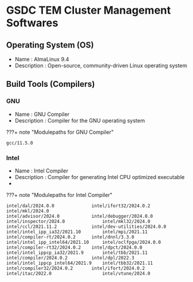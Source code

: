 # GSDC TEM Cluster Management Softwares

## Operating System (OS)

* Name : AlmaLinux 9.4
* Description : Open-source, community-driven Linux operating system

## Build Tools (Compilers)

### GNU 
* Name : GNU Compiler
* Description : Compiler for the GNU operating system

???+ note "Modulepaths for GNU Compiler"

    gcc/11.5.0

### Intel
* Name : Intel Compiler
* Description : Compiler for generating Intel CPU optimized executable
* 
???+ note "Modulepaths for Intel Compiler"

    intel/dal/2024.0.0              intel/ifort32/2024.0.2          intel/mkl/2024.0
    intel/advisor/2024.0            intel/debugger/2024.0.0         intel/inspector/2024.0              intel/mkl32/2024.0
    intel/ccl/2021.11.2             intel/dev-utilities/2024.0.0    intel/intel_ipp_ia32/2021.10        intel/mpi/2021.11
    intel/compiler-rt/2024.0.2      intel/dnnl/3.3.0                intel/intel_ipp_intel64/2021.10     intel/oclfpga/2024.0.0
    intel/compiler-rt32/2024.0.2    intel/dpct/2024.0.0             intel/intel_ippcp_ia32/2021.9       intel/tbb/2021.11
    intel/compiler/2024.0.2         intel/dpl/2022.3                intel/intel_ippcp_intel64/2021.9    intel/tbb32/2021.11
    intel/compiler32/2024.0.2       intel/ifort/2024.0.2            intel/itac/2022.0                   intel/vtune/2024.0
